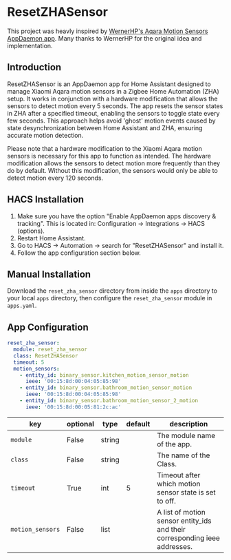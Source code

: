 # ResetZHASensor

This project was heavly inspired by [WernerHP's Aqara Motion Sensors AppDaemon app](https://github.com/wernerhp/ha.appdaemon.aqara_motion_sensors). Many thanks to WernerHP for the original idea and implementation.

## Introduction

ResetZHASensor is an AppDaemon app for Home Assistant designed to manage Xiaomi Aqara motion sensors in a Zigbee Home Automation (ZHA) setup. It works in conjunction with a hardware modification that allows the sensors to detect motion every 5 seconds. The app resets the sensor states in ZHA after a specified timeout, enabling the sensors to toggle state every few seconds. This approach helps avoid 'ghost' motion events caused by state desynchronization between Home Assistant and ZHA, ensuring accurate motion detection. 

Please note that a hardware modification to the Xiaomi Aqara motion sensors is necessary for this app to function as intended. The hardware modification allows the sensors to detect motion more frequently than they do by default. Without this modification, the sensors would only be able to detect motion every 120 seconds.

## HACS Installation

1. Make sure you have the option "Enable AppDaemon apps discovery & tracking". This is located in: Configuration -> Integrations -> HACS (options).
2. Restart Home Assistant.
3. Go to HACS -> Automation -> search for "ResetZHASensor" and install it.
4. Follow the app configuration section below.

## Manual Installation

Download the `reset_zha_sensor` directory from inside the `apps` directory to your local `apps` directory, then configure the `reset_zha_sensor` module in `apps.yaml`.

## App Configuration

```yaml
reset_zha_sensor:
  module: reset_zha_sensor
  class: ResetZHASensor
  timeout: 5
  motion_sensors:
    - entity_id: binary_sensor.kitchen_motion_sensor_motion
      ieee: '00:15:8d:00:04:05:85:98'
    - entity_id: binary_sensor.bathroom_motion_sensor_motion
      ieee: '00:15:8d:00:04:05:85:98'
    - entity_id: binary_sensor.bathroom_motion_sensor_2_motion
      ieee: '00:15:8d:00:05:81:2c:ac'
```

| key | optional | type | default | description |
| --- | --- | --- | --- | --- |
| `module` | False | string | | The module name of the app. |
| `class` | False | string | | The name of the Class. |
| `timeout` | True | int | 5 | Timeout after which motion sensor state is set to off. |
| `motion_sensors` | False | list | | A list of motion sensor entity_ids and their corresponding ieee addresses. |
